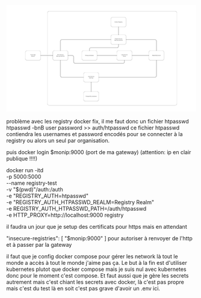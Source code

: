 ![](Microservices.png)

problème avec les registry docker fix, il me faut donc un fichier htpasswd
htpasswd -bnB user password >> auth/htpasswd
ce fichier htpasswd contiendra les usernames et password encodés pour se connecter à la registry ou alors un seul par organisation.

puis docker login $monip:9000 (port de ma gateway) (attention: ip en clair publique !!!!)

docker run -itd \
  -p 5000:5000 \
  --name registry-test \
  -v "$(pwd)"/auth:/auth \
  -e "REGISTRY_AUTH=htpasswd" \
  -e "REGISTRY_AUTH_HTPASSWD_REALM=Registry Realm" \
  -e REGISTRY_AUTH_HTPASSWD_PATH=/auth/htpasswd \
 -e HTTP_PROXY=http://localhost:9000 registry

il faudra un jour que je setup des certificats pour https mais en attendant

"insecure-registries": [
    "$monip:9000"
]
pour autoriser à renvoyer de l'http et à passer par la gateway

il faut que je config docker compose pour gérer les network là tout le monde a accès à tout le monde j'aime pas ça.
Le but à la fin est d'utiliser kubernetes plutot que docker compose mais je suis nul avec kubernetes donc pour le moment c'est compose.
Et faut aussi que je gère les secrets autrement mais c'est chiant les secrets avec docker, là c'est pas propre mais c'est du test là en soit c'est pas grave d'avoir un .env ici.

